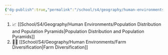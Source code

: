 ```yaml
---
{"dg-publish":true,"permalink":"/school/s4/geography/human-environments/human-environments/"}
---
```


1. 📈 [[School/S4/Geography/Human Environments/Population Distribution and Population Pyramids|Population Distribution and Population Pyramids]]
2. 🧑‍🌾 [[School/S4/Geography/Human Environments/Farm Diversification|Farm Diversification]]
